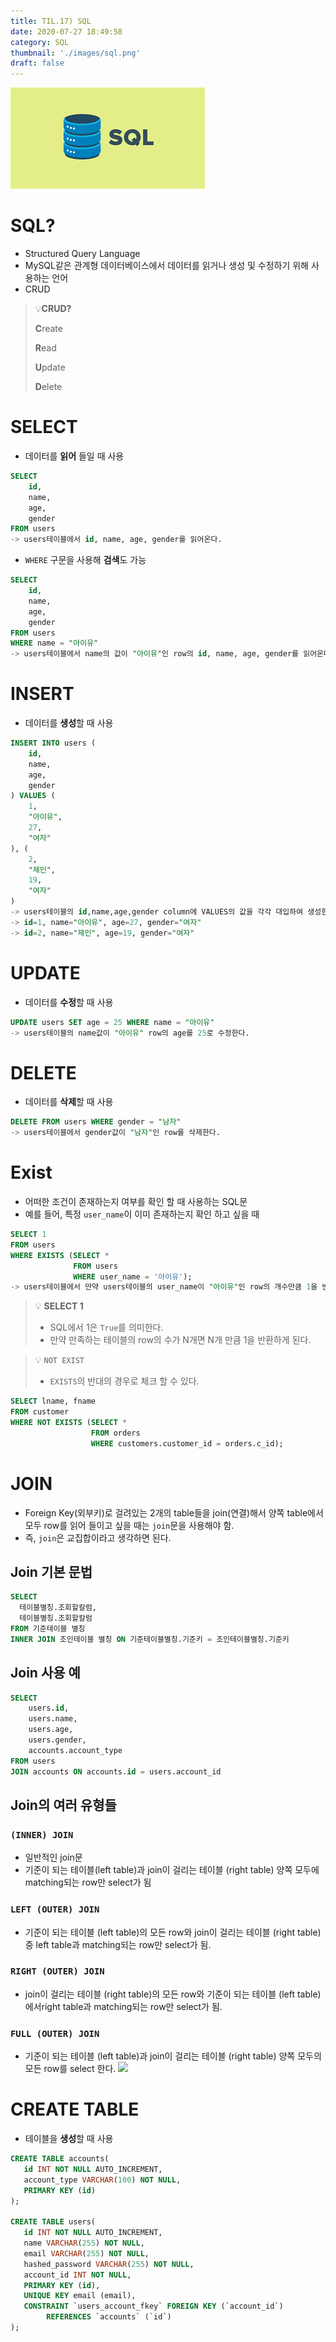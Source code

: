 ```yaml
---
title: TIL.17) SQL
date: 2020-07-27 18:49:58
category: SQL 
thumbnail: './images/sql.png'
draft: false
---
```


![](./images/sql.png)

# SQL?

- Structured Query Language
- MySQL같은 관계형 데이터베이스에서 데이터를 읽거나 생성 및 수정하기 위해 사용하는 언어
- CRUD

> 💡**CRUD?**
>
>**C**reate
>
>**R**ead
>
>**U**pdate
>
>**D**elete

# SELECT

- 데이터를 **읽어** 들일 때 사용

```sql
SELECT 
    id,
    name,
    age,
    gender
FROM users
-> users테이블에서 id, name, age, gender를 읽어온다.
```

- `WHERE` 구문을 사용해 **검색**도 가능

```sql
SELECT 
    id,
    name,
    age,
    gender
FROM users
WHERE name = "아이유"
-> users테이블에서 name의 값이 "아이유"인 row의 id, name, age, gender를 읽어온다.
```

# INSERT

- 데이터를 **생성**할 때 사용

```sql
INSERT INTO users (
    id,
    name,
    age,
    gender
) VALUES (
    1,
    "아이유",
    27,
    "여자"
), (
    2,
    "제인",
    19,
    "여자"
)
-> users테이블의 id,name,age,gender column에 VALUES의 값을 각각 대입하여 생성한다.
-> id=1, name="아이유", age=27, gender="여자"
-> id=2, name="제인", age=19, gender="여자"
```

# UPDATE

- 데이터를 **수정**할 때 사용

```sql
UPDATE users SET age = 25 WHERE name = "아이유"
-> users테이블의 name값이 "아이유" row의 age를 25로 수정한다.
```

# DELETE

- 데이터를 **삭제**할 때 사용

```sql
DELETE FROM users WHERE gender = "남자"
-> users테이블에서 gender값이 "남자"인 row를 삭제한다.
```

# Exist

- 어떠한 조건이 존재하는지 여부를 확인 할 때 사용하는 SQL문
- 예를 들어, 특정 `user_name`이 이미 존재하는지 확인 하고 싶을 때

```sql
SELECT 1
FROM users
WHERE EXISTS (SELECT * 
              FROM users
              WHERE user_name = '아이유');
-> users테이블에서 만약 users테이블의 user_name이 "아이유"인 row의 개수만큼 1을 반환하라
```

> 💡 **SELECT 1**
>
>- SQL에서 1은 `True`를 의미한다.
>- 만약 만족하는 테이블의 row의 수가 N개면 N개 만큼 1을 반환하게 된다.

> 💡 `NOT EXIST`
>- `EXISTS`의 반대의 경우로 체크 할 수 있다.
```sql
SELECT lname, fname
FROM customer
WHERE NOT EXISTS (SELECT * 
                  FROM orders 
                  WHERE customers.customer_id = orders.c_id);
```

# JOIN

- Foreign Key(외부키)로 걸려있는 2개의 table들을 join(연결)해서 양쪽 table에서 모두 row를 읽어 들이고 싶을 때는 `join`문을 사용해야 함.
- 즉, `join`은 교집합이라고 생각하면 된다.

## Join 기본 문법

```sql
SELECT
  테이블별칭.조회할칼럼,
  테이블별칭.조회할칼럼
FROM 기준테이블 별칭
INNER JOIN 조인테이블 별칭 ON 기준테이블별칭.기준키 = 조인테이블별칭.기준키
```

## Join 사용 예

```sql
SELECT 
    users.id,
    users.name,
    users.age,
    users.gender,
    accounts.account_type
FROM users
JOIN accounts ON accounts.id = users.account_id
```

## Join의 여러 유형들

### `(INNER) JOIN`

- 일반적인 join문
- 기준이 되는 테이블(left table)과 join이 걸리는 테이블 (right table) 양쪽 모두에 matching되는 row만 select가 됨

### `LEFT (OUTER) JOIN`

- 기준이 되는 테이블 (left table)의 모든 row와 join이 걸리는 테이블 (right table)중 left table과 matching되는 row만 select가 됨.

### `RIGHT (OUTER) JOIN`

- join이 걸리는 테이블 (right table)의 모든 row와 기준이 되는 테이블 (left table)에서right table과 matching되는 row만 select가 됨.

### `FULL (OUTER) JOIN`

- 기준이 되는 테이블 (left table)과 join이 걸리는 테이블 (right table) 양쪽 모두의 모든 row를 select 한다.
![](https://images.velog.io/images/yongineer1990/post/cd6551f3-f40a-47d7-9462-13fd63a5fb65/image.png)

# CREATE TABLE

- 테이블을 **생성**할 때 사용

```sql
CREATE TABLE accounts(
   id INT NOT NULL AUTO_INCREMENT,
   account_type VARCHAR(100) NOT NULL,
   PRIMARY KEY (id)
);

CREATE TABLE users(
   id INT NOT NULL AUTO_INCREMENT,
   name VARCHAR(255) NOT NULL,
   email VARCHAR(255) NOT NULL,
   hashed_password VARCHAR(255) NOT NULL,
   account_id INT NOT NULL,
   PRIMARY KEY (id),
   UNIQUE KEY email (email),
   CONSTRAINT `users_account_fkey` FOREIGN KEY (`account_id`) 
		REFERENCES `accounts` (`id`)
);
```
